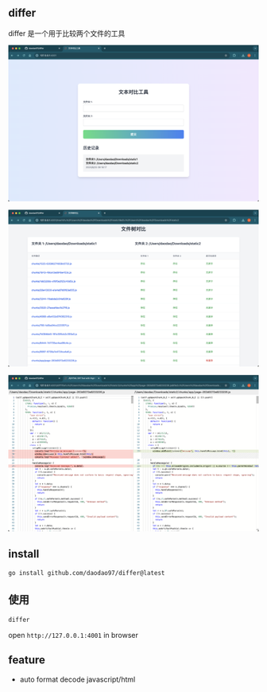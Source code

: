 ## differ

differ 是一个用于比较两个文件的工具

![](./1.png)

![](./2.png)

![](./3.png)


## install

```bash
go install github.com/daodao97/differ@latest
```

## 使用

```bash
differ
```

open `http://127.0.0.1:4001` in browser

## feature

- auto format decode javascript/html